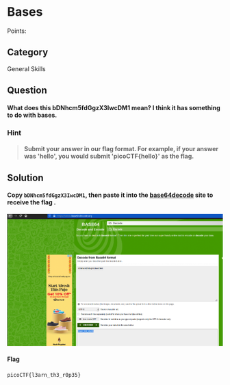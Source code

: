 # Bases
Points: 

## Category
General Skills

## Question
#### What does this bDNhcm5fdGgzX3IwcDM1 mean? I think it has something to do with bases.

### Hint
>#### Submit your answer in our flag format. For example, if your answer was 'hello', you would submit 'picoCTF{hello}' as the flag.
## Solution


#### Copy `bDNhcm5fdGgzX3IwcDM1`, then paste it into the [base64decode](https://www.base64decode.org/ "base64decode") site to receive the flag .

![flag](2.png)







#### Flag
`picoCTF{l3arn_th3_r0p35}`